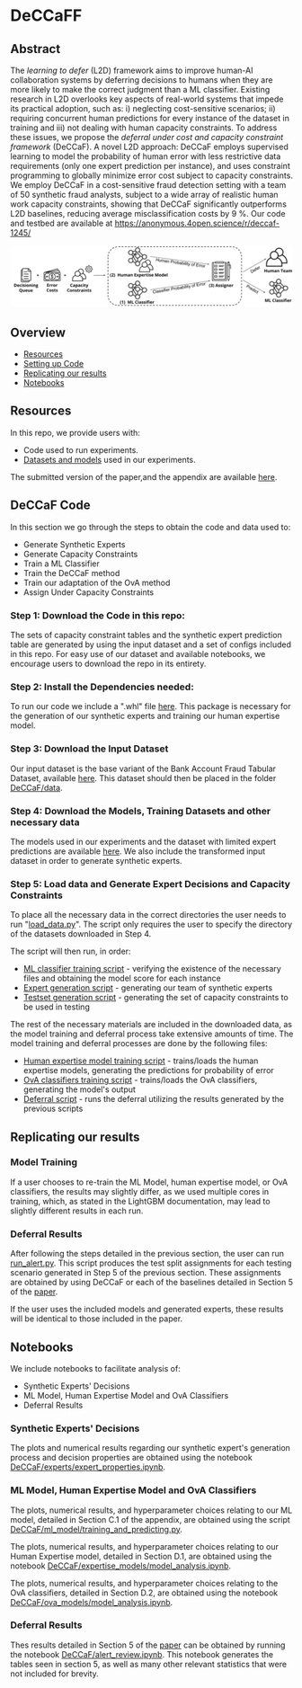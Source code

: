 ﻿# **DeCCaFF**

## Abstract

The *learning to defer* (L2D) framework aims to improve human-AI collaboration systems by deferring decisions to humans when they are more likely to make the correct judgment than a ML classifier. Existing research in L2D overlooks key aspects of real-world systems that impede its practical adoption, such as: i) neglecting cost-sensitive scenarios; ii) requiring concurrent human predictions for every instance of the dataset in training and iii) not dealing with human capacity constraints. To address these issues, we propose the *deferral under cost and capacity constraint framework* (DeCCaF). A novel L2D approach: DeCCaF employs supervised learning to model the probability of human error with less restrictive data requirements (only one expert prediction per instance), and uses constraint programming to globally minimize error cost subject to capacity constraints. We employ DeCCaF in a cost-sensitive fraud detection setting with a team of 50 synthetic fraud analysts, subject to a wide array of realistic human work capacity constraints, showing that DeCCaF significantly outperforms L2D baselines, reducing average misclassification costs by 9 \%. Our code and testbed are available at https://anonymous.4open.science/r/deccaf-1245/

![alt text](Images/main_scheme.png)
## Overview

* [Resources](#Resources)
* [Setting up Code](#DeCCaF-Code)
* [Replicating our results](#Replicating-our-results)
* [Notebooks](#Notebooks)

## Resources
In this repo, we provide users with:

* Code used to run experiments.
* [Datasets and models](https://drive.google.com/file/d/1R6NgMgLd4wrRiQz5WrZUzFx0ljCHgDZl/view) used in our experiments.

The submitted version of the paper,and the appendix are available [here](Documents/paper.pdf).

## DeCCaF Code

In this section we go through the steps to obtain the code and data used to:

* Generate Synthetic Experts
* Generate Capacity Constraints
* Train a ML Classifier
* Train the DeCCaF method
* Train our adaptation of the OvA method
* Assign Under Capacity Constraints




 ### Step 1: Download the Code in this repo:
The sets of capacity constraint tables and the synthetic expert prediction table are generated by using the input dataset and a set of configs included in this repo. For easy use of our dataset and available notebooks, we encourage users to download the repo in its entirety.

 ### Step 2: Install the Dependencies needed:

To run our code we include a ".whl" file [here](Dependencies/). This package is necessary for the generation of our synthetic experts and training our human expertise model. 

 ### Step 3: Download the Input Dataset
Our input dataset is the base variant of the Bank Account Fraud Tabular Dataset, available [here](https://www.kaggle.com/datasets/sgpjesus/bank-account-fraud-dataset-neurips-2022?resource=download&select=Base.csv). This dataset should then be placed in the folder [DeCCaF/data](DeCCaF/data).

 ### Step 4: Download the Models, Training Datasets and other necessary data
The models used in our experiments and the dataset with limited expert predictions are available [here](https://drive.google.com/file/d/1R6NgMgLd4wrRiQz5WrZUzFx0ljCHgDZl/view). We also include the transformed input dataset in order to generate synthetic experts. 

 ### Step 5: Load data and Generate Expert Decisions and Capacity Constraints

To place all the necessary data in the correct directories the user needs to run "[load\_data.py](load_data.py)". The script only requires the user to specify the directory of the datasets downloaded in Step 4.

The script will then run, in order:

* [ML classifier training script](DeCCaF/ml_model/training_and_predicting.py) - verifying the existence of the necessary files and obtaining the model score for each instance
* [Expert generation script](DeCCaF/experts/expert_gen.py) - generating our team of synthetic experts
* [Testset generation script](DeCCaF/testbed/testbed_test_generation.py) - generating the set of capacity constraints to be used in testing

The rest of the necessary materials are included in the downloaded data, as the model training and deferral process take extensive amounts of time. The model training and deferral processes are done by the following files:

* [Human expertise model training script](DeCCaF/expertise_models/training.py) - trains/loads the human expertise models, generating the predictions for probability of error
* [OvA classifiers training script](DeCCaF/expertise_models/training.py) - trains/loads the OvA classifiers, generating the model's output
* [Deferral script](DeCCaF/run_alert.py) - runs the deferral utilizing the results generated by the previous scripts 

## Replicating our results

### Model Training
If a user chooses to re-train the ML Model, human expertise model, or OvA classifiers, the results may slightly differ, as we used multiple cores in training, which, as stated in the LightGBM documentation, may lead to slightly different results in each run.

### Deferral Results
After following the steps detailed in the previous section, the user can run [run_alert.py](DeCCaF/run_alert.py). This script produces the test split assignments for each testing scenario generated in Step 5 of the previous section. These assignments are obtained by using DeCCaF or each of the baselines detailed in Section 5 of the [paper](Documents/paper.pdf).

If the user uses the included models and generated experts, these results will be identical to those included in the paper.

## Notebooks

We include notebooks to facilitate analysis of:

* Synthetic Experts' Decisions
* ML Model, Human Expertise Model and OvA Classifiers
* Deferral Results

### Synthetic Experts' Decisions

The plots and numerical results regarding our synthetic expert's generation process and decision properties are obtained using the notebook [DeCCaF/experts/expert_properties.ipynb](DeCCaF/experts/expert_properties.ipynb). 

### ML Model, Human Expertise Model and OvA Classifiers

The plots, numerical results, and hyperparameter choices relating to our ML model, detailed in Section C.1 of the appendix, are obtained using the script [DeCCaF/ml_model/training_and_predicting.py](DeCCaF/ml_model/training_and_predicting.py). 

The plots, numerical results, and hyperparameter choices relating to our Human Expertise model, detailed in Section D.1, are obtained using the notebook [DeCCaF/expertise_models/model_analysis.ipynb](DeCCaF/expertise_models/model_analysis.ipynb). 

The plots, numerical results, and hyperparameter choices relating to the OvA classifiers, detailed in Section D.2, are obtained using the notebook [DeCCaF/ova_models/model_analysis.ipynb](DeCCaF/ova_models/model_analysis.ipynb). 

### Deferral Results
Thes results detailed in Section 5 of the [paper](Documents/paper.pdf) can be obtained by running the notebook [DeCCaF/alert_review.ipynb](DeCCaF/ova_models/model_analysis.ipynb). This notebook generates the tables seen in section 5, as well as many other relevant statistics that were not included for brevity.
